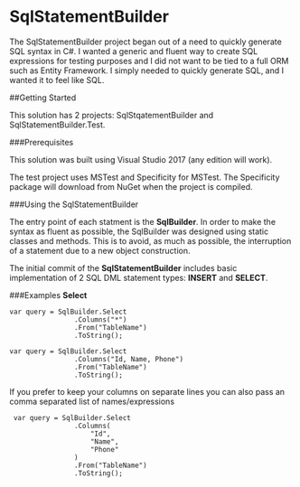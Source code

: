 # SqlStatementBuilder

The SqlStatementBuilder project began out of a need to quickly generate SQL syntax in C#. I wanted a generic and fluent way to create SQL expressions for testing purposes and I did not want to be tied to a full ORM such as Entity Framework. I simply needed to quickly generate SQL, and I wanted it to feel like SQL.

##Getting Started

This solution has 2 projects: SqlStqatementBuilder and SqlStatementBuilder.Test. 

###Prerequisites

This solution was built using Visual Studio 2017 (any edition will work).

The test project uses MSTest and Specificity for MSTest. The Specificity package will download from NuGet when the project is compiled.

###Using the SqlStatementBuilder

The entry point of each statment is the **SqlBuilder**. In order to make the syntax as fluent as possible, the SqlBuilder was designed using static classes and methods. This is to avoid, as much as possible, the interruption of a statement due to a new object construction.

The initial commit of the **SqlStatementBuilder** includes basic implementation of 2 SQL DML statement types: **INSERT** and **SELECT**.

###Examples
**Select**
```
var query = SqlBuilder.Select
                .Columns("*")
                .From("TableName")
				.ToString();
				
var query = SqlBuilder.Select
                .Columns("Id, Name, Phone")
                .From("TableName")
				.ToString();
```
If you prefer to keep your columns on separate lines you can also pass an comma separated list of names/expressions
```				
 var query = SqlBuilder.Select
                .Columns(
                    "Id", 
                    "Name", 
                    "Phone"
                )
                .From("TableName")
                .ToString();
```



